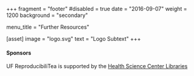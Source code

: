 +++
fragment = "footer"
#disabled = true
date = "2016-09-07"
weight = 1200
background = "secondary"

menu_title = "Further Resources"

[asset]
  image = "logo.svg"
  text = "Logo Subtext"
+++

#### Sponsors

UF ReproducibiliTea is supported by the [Health Science Center Libraries](https://library.health.ufl.edu/)
